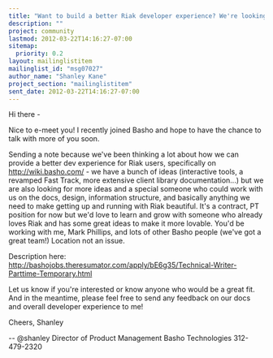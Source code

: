 ```yaml
---
title: "Want to build a better Riak developer experience? We're looking for	help..."
description: ""
project: community
lastmod: 2012-03-22T14:16:27-07:00
sitemap:
  priority: 0.2
layout: mailinglistitem
mailinglist_id: "msg07027"
author_name: "Shanley Kane"
project_section: "mailinglistitem"
sent_date: 2012-03-22T14:16:27-07:00
---
```



Hi there -

Nice to e-meet you! I recently joined Basho and hope to have the chance to
talk with more of you soon.

Sending a note because we've been thinking a lot about how we can provide a
better dev experience for Riak users, specifically on http://wiki.basho.com/ -
we have a bunch of ideas (interactive tools, a revamped Fast Track, more
extensive client library documentation...) but we are also looking for more
ideas and a special someone who could work with us on the docs, design,
information structure, and basically anything we need to make getting up
and running with Riak beautiful. It's a contract, PT position for now but
we'd love to learn and grow with someone who already loves Riak and has
some great ideas to make it more lovable. You'd be working with me, Mark
Phillips, and lots of other Basho people (we've got a great team!) Location
not an issue.

Description here:
http://bashojobs.theresumator.com/apply/bE6g35/Technical-Writer-Parttime-Temporary.html

Let us know if you're interested or know anyone who would be a great fit.
And in the meantime, please feel free to send any feedback on our docs and
overall developer experience to me!

Cheers,
Shanley

-- 
@shanley 
Director of Product Management
Basho Technologies
312-479-2320
